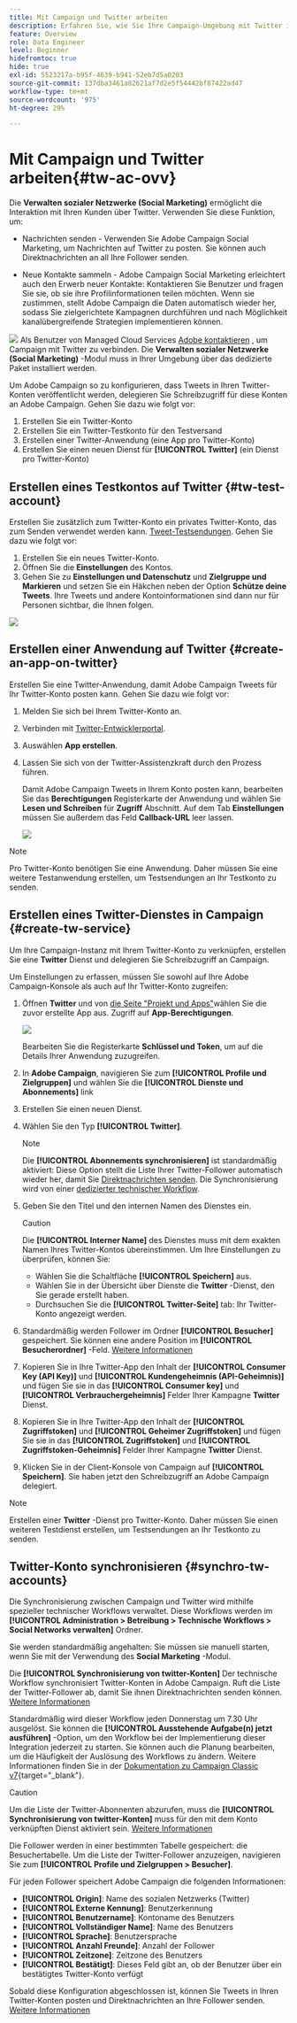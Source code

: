 ```yaml
---
title: Mit Campaign und Twitter arbeiten
description: Erfahren Sie, wie Sie Ihre Campaign-Umgebung mit Twitter integrieren.
feature: Overview
role: Data Engineer
level: Beginner
hidefromtoc: true
hide: true
exl-id: 5523217a-b95f-4639-b941-52eb7d5a0203
source-git-commit: 137dba3461a82621af7d2e5f54442bf87422ad47
workflow-type: tm+mt
source-wordcount: '975'
ht-degree: 29%

---
```


# Mit Campaign und Twitter arbeiten{#tw-ac-ovv}

Die **Verwalten sozialer Netzwerke (Social Marketing)** ermöglicht die Interaktion mit Ihren Kunden über Twitter. Verwenden Sie diese Funktion, um:

* Nachrichten senden - Verwenden Sie Adobe Campaign Social Marketing, um Nachrichten auf Twitter zu posten. Sie können auch Direktnachrichten an all Ihre Follower senden.

* Neue Kontakte sammeln - Adobe Campaign Social Marketing erleichtert auch den Erwerb neuer Kontakte: Kontaktieren Sie Benutzer und fragen Sie sie, ob sie ihre Profilinformationen teilen möchten. Wenn sie zustimmen, stellt Adobe Campaign die Daten automatisch wieder her, sodass Sie zielgerichtete Kampagnen durchführen und nach Möglichkeit kanalübergreifende Strategien implementieren können.

![](../assets/do-not-localize/speech.png)  Als Benutzer von Managed Cloud Services [Adobe kontaktieren](../start/campaign-faq.md#support) , um Campaign mit Twitter zu verbinden. Die  **Verwalten sozialer Netzwerke (Social Marketing)** -Modul muss in Ihrer Umgebung über das dedizierte Paket installiert werden.


Um Adobe Campaign so zu konfigurieren, dass Tweets in Ihren Twitter-Konten veröffentlicht werden, delegieren Sie Schreibzugriff für diese Konten an Adobe Campaign. Gehen Sie dazu wie folgt vor:

1. Erstellen Sie ein Twitter-Konto
1. Erstellen Sie ein Twitter-Testkonto für den Testversand
1. Erstellen einer Twitter-Anwendung (eine App pro Twitter-Konto)
1. Erstellen Sie einen neuen Dienst für **[!UICONTROL Twitter]** (ein Dienst pro Twitter-Konto)

## Erstellen eines Testkontos auf Twitter {#tw-test-account}

Erstellen Sie zusätzlich zum Twitter-Konto ein privates Twitter-Konto, das zum Senden verwendet werden kann. [Tweet-Testsendungen](../send/twitter.md#send-tw-proofs). Gehen Sie dazu wie folgt vor:

1. Erstellen Sie ein neues Twitter-Konto.
1. Öffnen Sie die **Einstellungen** des Kontos.
1. Gehen Sie zu **Einstellungen und Datenschutz** und **Zielgruppe und Markieren** und setzen Sie ein Häkchen neben der Option **Schütze deine Tweets**. Ihre Tweets und andere Kontoinformationen sind dann nur für Personen sichtbar, die Ihnen folgen.

![](assets/social_tw_test_page.png)

## Erstellen einer Anwendung auf Twitter {#create-an-app-on-twitter}

Erstellen Sie eine Twitter-Anwendung, damit Adobe Campaign Tweets für Ihr Twitter-Konto posten kann.  Gehen Sie dazu wie folgt vor:

1. Melden Sie sich bei Ihrem Twitter-Konto an.
1. Verbinden mit [Twitter-Entwicklerportal](https://developer.twitter.com/en/apps).
1. Auswählen **App erstellen**.
1. Lassen Sie sich von der Twitter-Assistenzkraft durch den Prozess führen.

   Damit Adobe Campaign Tweets in Ihrem Konto posten kann, bearbeiten Sie das **Berechtigungen** Registerkarte der Anwendung und wählen Sie **Lesen und Schreiben** für **Zugriff** Abschnitt. Auf dem Tab **Einstellungen** müssen Sie außerdem das Feld **Callback-URL** leer lassen.

   ![](assets/social_tw_app.png)

>[!NOTE]
>
>Pro Twitter-Konto benötigen Sie eine Anwendung. Daher müssen Sie eine weitere Testanwendung erstellen, um Testsendungen an Ihr Testkonto zu senden.

## Erstellen eines Twitter-Dienstes in Campaign {#create-tw-service}

Um Ihre Campaign-Instanz mit Ihrem Twitter-Konto zu verknüpfen, erstellen Sie eine **Twitter** Dienst und delegieren Sie Schreibzugriff an Campaign.

Um Einstellungen zu erfassen, müssen Sie sowohl auf Ihre Adobe Campaign-Konsole als auch auf Ihr Twitter-Konto zugreifen:

1. Öffnen **Twitter** und von [die Seite &quot;Projekt und Apps&quot;](https://developer.twitter.com/en/portal/projects-and-apps)wählen Sie die zuvor erstellte App aus. Zugriff auf **App-Berechtigungen**.

   ![](assets/social_tw_service.png)

   Bearbeiten Sie die Registerkarte **Schlüssel und Token**, um auf die Details Ihrer Anwendung zuzugreifen.

1. In **Adobe Campaign**, navigieren Sie zum **[!UICONTROL Profile und Zielgruppen]** und wählen Sie die **[!UICONTROL Dienste und Abonnements]** link
1. Erstellen Sie einen neuen Dienst.
1. Wählen Sie den Typ **[!UICONTROL Twitter]**.

   >[!NOTE]
   >
   >Die **[!UICONTROL Abonnements synchronisieren]** ist standardmäßig aktiviert: Diese Option stellt die Liste Ihrer Twitter-Follower automatisch wieder her, damit Sie [Direktnachrichten senden](../send/twitter.md#direct-tw-messages). Die Synchronisierung wird von einer [dedizierter technischer Workflow](#synchro-tw-accounts).

1. Geben Sie den Titel und den internen Namen des Dienstes ein.

   >[!CAUTION]
   >
   >Die **[!UICONTROL Interner Name]** des Dienstes muss mit dem exakten Namen Ihres Twitter-Kontos übereinstimmen. Um Ihre Einstellungen zu überprüfen, können Sie:

   * Wählen Sie die Schaltfläche **[!UICONTROL Speichern]** aus.
   * Wählen Sie in der Übersicht über Dienste die **Twitter** -Dienst, den Sie gerade erstellt haben.
   * Durchsuchen Sie die **[!UICONTROL Twitter-Seite]** tab: Ihr Twitter-Konto angezeigt werden.

1. Standardmäßig werden Follower im Ordner **[!UICONTROL Besucher]** gespeichert. Sie können eine andere Position im **[!UICONTROL Besucherordner]** -Feld. [Weitere Informationen](../send/twitter.md#direct-tw-messages)

1. Kopieren Sie in Ihre Twitter-App den Inhalt der **[!UICONTROL Consumer Key (API Key)]** und **[!UICONTROL Kundengeheimnis (API-Geheimnis)]** und fügen Sie sie in das **[!UICONTROL Consumer key]** und **[!UICONTROL Verbrauchergeheimnis]** Felder Ihrer Kampagne **Twitter** Dienst.

1. Kopieren Sie in Ihre Twitter-App den Inhalt der **[!UICONTROL Zugriffstoken]** und **[!UICONTROL Geheimer Zugriffstoken]** und fügen Sie sie in das **[!UICONTROL Zugriffstoken]** und **[!UICONTROL Zugriffstoken-Geheimnis]** Felder Ihrer Kampagne **Twitter** Dienst.

1. Klicken Sie in der Client-Konsole von Campaign auf **[!UICONTROL Speichern]**. Sie haben jetzt den Schreibzugriff an Adobe Campaign delegiert.


>[!NOTE]
>
>Erstellen einer **Twitter** -Dienst pro Twitter-Konto. Daher müssen Sie einen weiteren Testdienst erstellen, um Testsendungen an Ihr Testkonto zu senden.

## Twitter-Konto synchronisieren {#synchro-tw-accounts}

Die Synchronisierung zwischen Campaign und Twitter wird mithilfe spezieller technischer Workflows verwaltet. Diese Workflows werden im **[!UICONTROL Administration > Betreibung > Technische Workflows > Social Networks verwalten]** Ordner.

Sie werden standardmäßig angehalten: Sie müssen sie manuell starten, wenn Sie mit der Verwendung des **Social Marketing** -Modul.

Die **[!UICONTROL Synchronisierung von twitter-Konten]** Der technische Workflow synchronisiert Twitter-Konten in Adobe Campaign. Ruft die Liste der Twitter-Follower ab, damit Sie ihnen Direktnachrichten senden können. [Weitere Informationen](../send/twitter.md#direct-tw-messages)

Standardmäßig wird dieser Workflow jeden Donnerstag um 7.30 Uhr ausgelöst. Sie können die **[!UICONTROL Ausstehende Aufgabe(n) jetzt ausführen]** -Option, um den Workflow bei der Implementierung dieser Integration jederzeit zu starten.  Sie können auch die Planung bearbeiten, um die Häufigkeit der Auslösung des Workflows zu ändern. Weitere Informationen finden Sie in der [Dokumentation zu Campaign Classic v7](https://experienceleague.adobe.com/docs/campaign-classic/using/automating-with-workflows/flow-control-activities/scheduler.html){target=&quot;_blank&quot;}.

>[!CAUTION]
>
>Um die Liste der Twitter-Abonnenten abzurufen, muss die **[!UICONTROL Synchronisierung von twitter-Konten]** muss für den mit dem Konto verknüpften Dienst aktiviert sein. [Weitere Informationen](#create-tw-service)

Die Follower werden in einer bestimmten Tabelle gespeichert: die Besuchertabelle. Um die Liste der Twitter-Follower anzuzeigen, navigieren Sie zum **[!UICONTROL Profile und Zielgruppen > Besucher]**.

Für jeden Follower speichert Adobe Campaign die folgenden Informationen:

* **[!UICONTROL Origin]**: Name des sozialen Netzwerks (Twitter)
* **[!UICONTROL Externe Kennung]**: Benutzerkennung
* **[!UICONTROL Benutzername]**: Kontoname des Benutzers
* **[!UICONTROL Vollständiger Name]**: Name des Benutzers
* **[!UICONTROL Sprache]**: Benutzersprache
* **[!UICONTROL Anzahl Freunde]**: Anzahl der Follower
* **[!UICONTROL Zeitzone]**: Zeitzone des Benutzers
* **[!UICONTROL Bestätigt]**: Dieses Feld gibt an, ob der Benutzer über ein bestätigtes Twitter-Konto verfügt

Sobald diese Konfiguration abgeschlossen ist, können Sie Tweets in Ihren Twitter-Konten posten und Direktnachrichten an Ihre Follower senden. [Weitere Informationen](../send/twitter.md)
